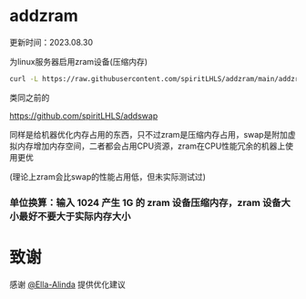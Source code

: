 # addzram

更新时间：2023.08.30

为linux服务器启用zram设备(压缩内存)

```bash
curl -L https://raw.githubusercontent.com/spiritLHLS/addzram/main/addzram.sh -o addzram.sh && chmod +x addzram.sh && bash addzram.sh
```

类同之前的

https://github.com/spiritLHLS/addswap

同样是给机器优化内存占用的东西，只不过zram是压缩内存占用，swap是附加虚拟内存增加内存空间，二者都会占用CPU资源，zram在CPU性能冗余的机器上使用更优

(理论上zram会比swap的性能占用低，但未实际测试过)

### 单位换算：输入 1024 产生 1G 的 zram 设备压缩内存，zram 设备大小最好不要大于实际内存大小

# 致谢

感谢 [@Ella-Alinda](https://github.com/Ella-Alinda) 提供优化建议
